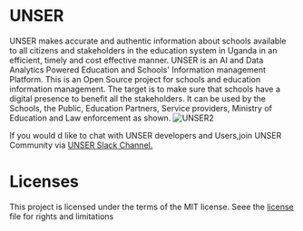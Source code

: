 # UNSER
UNSER makes accurate and authentic information about schools available to all citizens and stakeholders in the education system in Uganda in an efficient, timely and cost effective manner.
UNSER is an AI and Data Analytics Powered Education and Schools' Information management Platform. This is an Open Source project for schools and education information management. The target is to make sure that schools have a digital presence to benefit all the stakeholders.
It can be used by the Schools, the Public, Education Partners, Service providers, Ministry of Education and Law enforcement as shown. 
![UNSER2](https://user-images.githubusercontent.com/4066499/150940247-b4eff4a4-3da6-4036-a34c-b5d11b0589c5.png)

If you would d like to chat with UNSER developers and Users,join UNSER Community via <a href="https://join.slack.com/t/unsergroup/shared_invite/zt-12by6mbpw-0Q3Ogw2nUgKVecf0rGSe6Q">UNSER Slack Channel.</a> 

# Licenses
This project is licensed under the terms of the MIT license. Seee the <a href="xx">license </a>  file for rights and limitations
